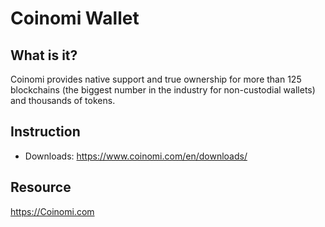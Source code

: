 # Coinomi Wallet

## What is it?
Coinomi provides native support and true ownership for more than 125 blockchains (the biggest number in the industry for non-custodial wallets) and thousands of tokens.

## Instruction

* Downloads: <https://www.coinomi.com/en/downloads/>

## Resource

<https://Coinomi.com>

